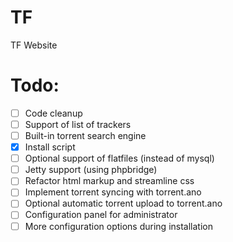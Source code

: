 # TF
TF Website

# Todo:
- [ ] Code cleanup
- [ ] Support of list of trackers
- [ ] Built-in torrent search engine
- [x] Install script
- [ ] Optional support of flatfiles (instead of mysql)
- [ ] Jetty support (using phpbridge)
- [ ] Refactor html markup and streamline css
- [ ] Implement torrent syncing with torrent.ano
- [ ] Optional automatic torrent upload to torrent.ano
- [ ] Configuration panel for administrator
- [ ] More configuration options during installation
